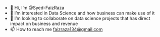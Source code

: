 - 👋 Hi, I’m @Syed-FaizRaza
- 👀 I’m interested in Data Science and how business can make use of it
- 💞️ I’m looking to collaborate on data science projects that has direct impact on business and revenue
- 📫 How to reach me faizraza134@gmail.com

<!---
Syed-FaizRaza/Syed-FaizRaza is a ✨ special ✨ repository because its `README.md` (this file) appears on your GitHub profile.
You can click the Preview link to take a look at your changes.
--->
